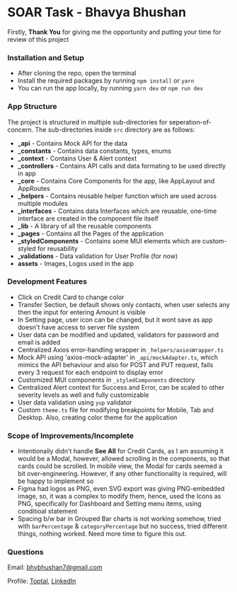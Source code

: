 # SOAR Task - Bhavya Bhushan

Firstly, **Thank You** for giving me the opportunity and putting your time for review of this project

### Installation and Setup

- After cloning the repo, open the terminal
- Install the required packages by running `npm install` or `yarn`
- You can run the app locally, by running `yarn dev` or `npm run dev`

### App Structure

The project is structured in multiple sub-directories for seperation-of-concern.
The sub-directories inside `src` directory are as follows:

- **\_api** - Contains Mock API for the data
- **\_constants** - Contains data constants, types, enums
- **\_context** - Contains User & Alert context
- **\_controllers** - Contains API calls and data formating to be used directly in app
- **\_core** - Contains Core Components for the app, like AppLayout and AppRoutes
- **\_helpers** - Contains reusable helper function which are used across multiple modules
- **\_interfaces** - Contains data Interfaces which are reusable, one-time interface are created in the component file itself
- **\_lib** - A library of all the reusable components
- **\_pages** - Contains all the Pages of the application
- **\_styledComponents** - Contains some MUI elements which are custom-styled for reusability
- **\_validations** - Data validation for User Profile (for now)
- **assets** - Images, Logos used in the app

### Development Features

- Click on Credit Card to change color
- Transfer Section, be default shows only contacts, when user selects any then the input for entering Amount is visible
- In Setting page, user icon can be changed, but it wont save as app doesn't have access to server file system
- User data can be modified and updated, validators for password and email is added
- Centralized Axios error-handling wrapper in `_helpers/axiosWrapper.ts`
- Mock API using 'axios-mock-adapter' in `_api/mockAdapter.ts`, which mimics the API behaviour and also for POST and PUT request, fails every 3 request for each endpoint to display error
- Customized MUI components in `_styledComponents` directory
- Centralized Alert context for Success and Error, can be scaled to other severity levels as well and fully customizable
- User data validation using `yup` validator
- Custom `theme.ts` file for modifying breakpoints for Mobile, Tab and Desktop. Also, creating color theme for the application

### Scope of Improvements/Incomplete

- Intentionally didn't handle **See All** for Credit Cards, as I am assuming it would be a Modal, however, allowed scrolling in the components, so that cards could be scrolled. In mobile view, the Modal for cards seemed a bit over-engineering. However, if any other functionality is required, will be happy to implement so
- Figma had logos as PNG, even SVG export was giving PNG-embedded image, so, it was a complex to modify them, hence, used the Icons as PNG, specifically for Dashboard and Setting menu items, using conditioal statement
- Spacing b/w bar in Grouped Bar charts is not working somehow, tried with `barPercentage` & `categoryPercentage` but no success, tried different things, nothing worked. Need more time to figure this out.

### Questions

Email: bhvbhushan7@gmail.com

Profile: [Toptal](https://www.toptal.com/resume/bhavya-bhushan), [LinkedIn](https://www.linkedin.com/in/bhavya-bhushan-19227ab8/)
